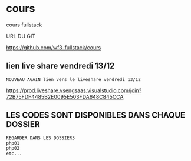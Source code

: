 # cours


cours fullstack

URL DU GIT

https://github.com/wf3-fullstack/cours


## lien live share vendredi 13/12

    NOUVEAU AGAIN lien vers le liveshare vendredi 13/12

https://prod.liveshare.vsengsaas.visualstudio.com/join?72B75FDF4485B2E0095E503FDA648C845CCA

## LES CODES SONT DISPONIBLES DANS CHAQUE DOSSIER 

    REGARDER DANS LES DOSSIERS 
    php01
    php02
    etc...

  


























